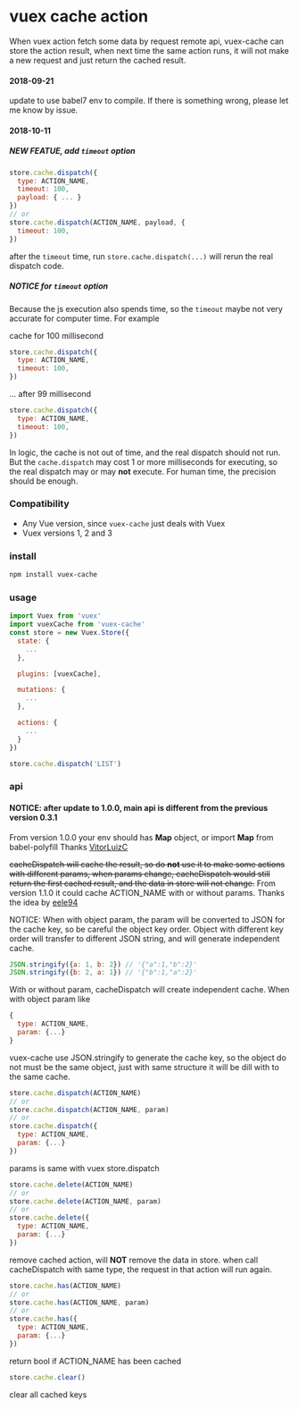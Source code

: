# vuex cache action

When vuex action fetch some data by request remote api, vuex-cache can store the action result, when next time the same action runs, it will not make a new request and just return the cached result.

#### 2018-09-21
update to use babel7 env to compile. If there is something wrong, please let me know by issue.

#### 2018-10-11
##### NEW FEATUE, add `timeout` option

```javascript
store.cache.dispatch({
  type: ACTION_NAME,
  timeout: 100,
  payload: { ... }
})
// or
store.cache.dispatch(ACTION_NAME, payload, {
  timeout: 100,
})
```

after the `timeout` time, run `store.cache.dispatch(...)` will rerun the real dispatch code.

##### NOTICE for `timeout` option

Because the js execution also spends time, so the `timeout` maybe not very accurate for computer time. For example

cache for 100 millisecond
```javascript
store.cache.dispatch({
  type: ACTION_NAME,
  timeout: 100,
})
```
... after 99 millisecond

```javascript
store.cache.dispatch({
  type: ACTION_NAME,
  timeout: 100,
})
```
In logic, the cache is not out of time, and the real dispatch should not run. But the `cache.dispatch` may cost 1 or more milliseconds for executing, so the real dispatch may or may __not__ execute.
For human time, the precision should be enough.

### Compatibility
- Any Vue version, since `vuex-cache` just deals with Vuex
- Vuex versions 1, 2 and 3

### install
```bash
npm install vuex-cache
```

### usage

```javascript
import Vuex from 'vuex'
import vuexCache from 'vuex-cache'
const store = new Vuex.Store({
  state: {
    ...
  },

  plugins: [vuexCache],

  mutations: {
    ...
  },

  actions: {
    ...
  }
})

store.cache.dispatch('LIST')
```

### api

#### NOTICE: after update to 1.0.0, main api is different from the previous version 0.3.1

From version 1.0.0 your env should has **Map** object, or import **Map** from babel-polyfill
Thanks [VitorLuizC](https://github.com/VitorLuizC)

~~cacheDispatch will cache the result, so do **not** use it to make some actions with different params, when params change, cacheDispatch would still return the first cached result, and the data in store will not change.~~
From version 1.1.0 it could cache ACTION\_NAME with or without params.
Thanks the idea by [eele94](https://github.com/eele94)

NOTICE: When with object param, the param will be converted to JSON for the cache key, so be careful the object key order.
Object with different key order will transfer to different JSON string, and will generate independent cache.

```javascript
JSON.stringify({a: 1, b: 2}) // '{"a":1,"b":2}'
JSON.stringify({b: 2, a: 1}) // '{"b":1,"a":2}'
```

With or without param, cacheDispatch will create independent cache.
When with object param like
```javascript
{
  type: ACTION_NAME,
  param: {...}
}
```
vuex-cache use JSON.stringify to generate the cache key, so the object do not must be the same object, just with same structure it will be dill with to the same cache.


```javascript
store.cache.dispatch(ACTION_NAME)
// or
store.cache.dispatch(ACTION_NAME, param)
// or
store.cache.dispatch({
  type: ACTION_NAME,
  param: {...}
})
```
params is same with vuex store.dispatch

```javascript
store.cache.delete(ACTION_NAME)
// or
store.cache.delete(ACTION_NAME, param)
// or
store.cache.delete({
  type: ACTION_NAME,
  param: {...}
})
```

remove cached action, will **NOT** remove the data in store. when call cacheDispatch with same type, the request in that action will run again.

```javascript
store.cache.has(ACTION_NAME)
// or
store.cache.has(ACTION_NAME, param)
// or
store.cache.has({
  type: ACTION_NAME,
  param: {...}
})
```

return bool if ACTION\_NAME has been cached

```javascript
store.cache.clear()
```

clear all cached keys
